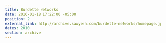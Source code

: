 ```yaml
---
title: Burdette Networks
date: 2016-01-18 17:22:00 -05:00
position: 2
external_link: http://archive.sawyerh.com/burdette-networks/homepage.jpg
dates: 2010
section: archive
---
```


